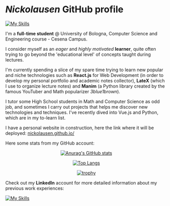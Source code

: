 # _Nickolausen_ GitHub profile
[![My Skills](https://skillicons.dev/icons?i=js,jquery,html,css,react,vite,figma,latex,java,kotlin,py,c,cs,dotnet,github)](https://skillicons.dev)

I'm a **full-time student** @ University of Bologna, Computer Science and Engineering course - Cesena Campus. 

I consider myself as an _eager_ and _highly motivated_ **learner**, quite often trying to go beyond the 'educational level' of concepts taught during lectures.

I'm currently spending a slice of my spare time trying to learn new popular and niche technologies such as **React.js** for Web Development (in order to develop my personal portfolio and academic notes collector), **LateX** (which I use to organize lecture notes) and **Manim** (a Python library created by the famous YouTuber and Math popularizer _3blue1brown_).

I tutor some High School students in Math and Computer Science as odd job, and sometimes I carry out projects that helps me discover new technologies and techniques. I've recently dived into Vue.js and Python, which are in my to-learn list.

I have a personal website in construction, here the link where it will be deployed: [nickolausen.github.io/](nickolausen.github.io/)

Here some stats from my GitHub account:
<div align="center">
  
  [![Anurag's GitHub stats](https://github-readme-stats.vercel.app/api?username=nickolausen)](https://github.com/nickolausen/github-readme-stats)
  
  [![Top Langs](https://github-readme-stats.vercel.app/api/top-langs/?username=nickolausen)](https://github.com/nickolausen/github-readme-stats) 

  [![trophy](https://github-profile-trophy.vercel.app/?username=nickolausen)](https://github.com/ryo-ma/github-profile-trophy)
</div>


Check out my **LinkedIn** account for more detailed information about my previous work experiences: 

[![My Skills](https://skillicons.dev/icons?i=linkedin)](https://www.linkedin.com/in/nicholas-magi-23a5a2240/)
